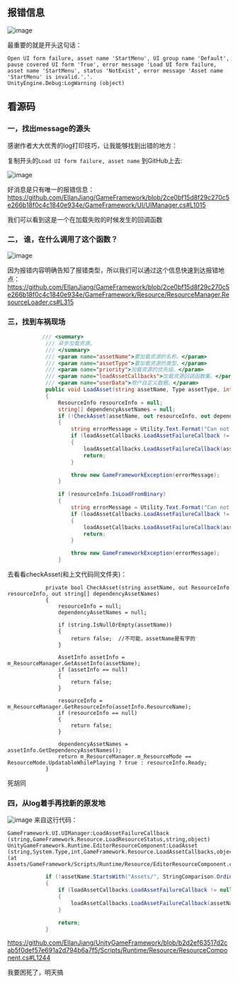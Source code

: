 ## 报错信息
![image](https://user-images.githubusercontent.com/47411365/145720574-85e88604-4dd2-4e87-a7d5-dff7920ea82a.png)

最重要的就是开头这句话：
```
Open UI form failure, asset name 'StartMenu', UI group name 'Default', pause covered UI form 'True', error message 'Load UI form failure, asset name 'StartMenu', status 'NotExist', error message 'Asset name 'StartMenu' is invalid.'.'.
UnityEngine.Debug:LogWarning (object)
```

## 看源码
### 一，找出message的源头
感谢作者大大优秀的log打印技巧，让我能够找到出错的地方：

复制开头的```Load UI form failure, asset name``` 到GitHub上去:

![image](https://user-images.githubusercontent.com/47411365/145720729-bd04927c-c7f4-46fd-9c90-11263f347497.png)

好消息是只有唯一的报错信息：https://github.com/EllanJiang/GameFramework/blob/2ce0bf15d8f29c270c5e266b18f0c4c1840e934e/GameFramework/UI/UIManager.cs#L1015

我们可以看到这是一个在加载失败的时候发生的回调函数

### 二， 谁，在什么调用了这个函数？

![image](https://user-images.githubusercontent.com/47411365/145720900-ef231de5-8ef0-4ded-a047-a22cb9d50b4f.png)

因为报错内容明确告知了报错类型，所以我们可以通过这个信息快速到达报错地点：https://github.com/EllanJiang/GameFramework/blob/2ce0bf15d8f29c270c5e266b18f0c4c1840e934e/GameFramework/Resource/ResourceManager.ResourceLoader.cs#L315

### 三，找到车祸现场

```C#
           /// <summary>
            /// 异步加载资源。
            /// </summary>
            /// <param name="assetName">要加载资源的名称。</param>
            /// <param name="assetType">要加载资源的类型。</param>
            /// <param name="priority">加载资源的优先级。</param>
            /// <param name="loadAssetCallbacks">加载资源回调函数集。</param>
            /// <param name="userData">用户自定义数据。</param>
            public void LoadAsset(string assetName, Type assetType, int priority, LoadAssetCallbacks loadAssetCallbacks, object userData)
            {
                ResourceInfo resourceInfo = null;
                string[] dependencyAssetNames = null;
                if (!CheckAsset(assetName, out resourceInfo, out dependencyAssetNames))  // 就是这个函数返回错了
                {
                    string errorMessage = Utility.Text.Format("Can not load asset '{0}'.", assetName);
                    if (loadAssetCallbacks.LoadAssetFailureCallback != null)
                    {
                        loadAssetCallbacks.LoadAssetFailureCallback(assetName, resourceInfo != null && !resourceInfo.Ready ? LoadResourceStatus.NotReady : LoadResourceStatus.NotExist, errorMessage, userData);
                        return;
                    }

                    throw new GameFrameworkException(errorMessage);
                }

                if (resourceInfo.IsLoadFromBinary)
                {
                    string errorMessage = Utility.Text.Format("Can not load asset '{0}' which is a binary asset.", assetName);
                    if (loadAssetCallbacks.LoadAssetFailureCallback != null)
                    {
                        loadAssetCallbacks.LoadAssetFailureCallback(assetName, LoadResourceStatus.TypeError, errorMessage, userData);
                        return;
                    }

                    throw new GameFrameworkException(errorMessage);
                }
```

去看看checkAsset(和上文代码同文件夹)：
```
            private bool CheckAsset(string assetName, out ResourceInfo resourceInfo, out string[] dependencyAssetNames)
            {
                resourceInfo = null;
                dependencyAssetNames = null;

                if (string.IsNullOrEmpty(assetName))
                {
                    return false;  //不可能，assetName是有字的
                }

                AssetInfo assetInfo = m_ResourceManager.GetAssetInfo(assetName);
                if (assetInfo == null)
                {
                    return false;
                }

                resourceInfo = m_ResourceManager.GetResourceInfo(assetInfo.ResourceName);
                if (resourceInfo == null)
                {
                    return false;
                }

                dependencyAssetNames = assetInfo.GetDependencyAssetNames();
                return m_ResourceManager.m_ResourceMode == ResourceMode.UpdatableWhilePlaying ? true : resourceInfo.Ready;
            }
```

死胡同
### 四，从log着手再找新的原发地
![image](https://user-images.githubusercontent.com/47411365/145721962-b8f34372-ebcd-4392-99ec-4dffdd08878e.png)
来自这行代码：
```
GameFramework.UI.UIManager:LoadAssetFailureCallback (string,GameFramework.Resource.LoadResourceStatus,string,object)
UnityGameFramework.Runtime.EditorResourceComponent:LoadAsset (string,System.Type,int,GameFramework.Resource.LoadAssetCallbacks,object) (at Assets/GameFramework/Scripts/Runtime/Resource/EditorResourceComponent.cs:1036)
```

```c#
            if (!assetName.StartsWith("Assets/", StringComparison.Ordinal))
            {
                if (loadAssetCallbacks.LoadAssetFailureCallback != null)
                {
                    loadAssetCallbacks.LoadAssetFailureCallback(assetName, LoadResourceStatus.NotExist, Utility.Text.Format("Asset name '{0}' is invalid.", assetName), userData);
                }

                return;
            }
```
https://github.com/EllanJiang/UnityGameFramework/blob/b2d2ef63517d2cab5f0def57e691a2d794b6a7f5/Scripts/Runtime/Resource/ResourceComponent.cs#L1244

我要困死了，明天搞

